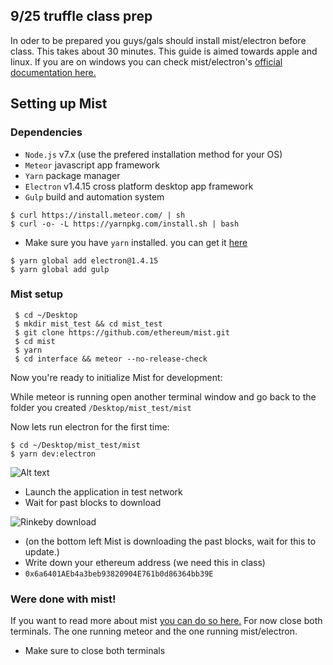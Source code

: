 ## 9/25 truffle class prep

In oder to be prepared you guys/gals should install mist/electron before class. This takes about 30 minutes. This guide is aimed towards apple and linux. If you are on windows you can check mist/electron's [official documentation here.](https://github.com/ethereum/mist) 

## Setting up Mist


### Dependencies

* `Node.js` v7.x (use the prefered installation method for your OS)
* `Meteor` javascript app framework
* `Yarn` package manager
* `Electron` v1.4.15 cross platform desktop app framework
* `Gulp` build and automation system

```
$ curl https://install.meteor.com/ | sh
$ curl -o- -L https://yarnpkg.com/install.sh | bash
```

* Make sure you have `yarn` installed. you can get it [here](https://yarnpkg.com/lang/en/docs/install/)

```
$ yarn global add electron@1.4.15
$ yarn global add gulp
```

### Mist setup

```
 $ cd ~/Desktop
 $ mkdir mist_test && cd mist_test
 $ git clone https://github.com/ethereum/mist.git
 $ cd mist
 $ yarn
 $ cd interface && meteor --no-release-check
```

Now you're ready to initialize Mist for development:


While meteor is running open another terminal window and go back to the folder you created `/Desktop/mist_test/mist`

Now lets run electron for the first time:

```
$ cd ~/Desktop/mist_test/mist
$ yarn dev:electron
```
![Alt text](https://scontent-iad3-1.xx.fbcdn.net/v/t1.0-9/21686188_1989133898010328_7137568609932587406_n.jpg?oh=42af6e65337729d4b88469533c99eec4&oe=5A55EC48)

* Launch the application in test network
* Wait for past blocks to download

![Rinkeby download](https://scontent-lga3-1.xx.fbcdn.net/v/t1.0-9/21766333_1990102794580105_1591728995222655320_n.jpg?oh=00e1a442ba4ccbae870cc2b54e7fad3b&oe=5A4FB9EC)

* (on the bottom left Mist is downloading the past blocks, wait for this to update.)
* Write down your ethereum address (we need this in class)
* `0x6a6401AEb4a3beb93820904E761b0d86364bb39E` 

### Were done with mist!

If you want to read more about mist [you can do so here.](https://github.com/ethereum/mist "Ethereum's github") For now close both terminals. The one running meteor and the one running mist/electron.
* Make sure to close both terminals


